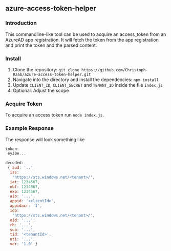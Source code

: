 ## azure-access-token-helper

### Introduction

This commandline-like tool can be used to acquire an access_token from an AzureAD app registration. It will fetch the token from the app registration and print the token and the parsed content.

### Install

1) Clone the repository: ``git clone https://github.com/Christoph-Raab/azure-access-token-helper.git``
2) Navigate into the directory and install the dependencies: ``npm install``
3) Update ``CLIENT_ID``, ``CLIENT_SECRET`` and ``TENANT_ID`` inside the file ``index.js``
4) Optional: Adjust the scope

### Acquire Token

To acquire an access token run ``node index.js``.

### Example Response

The response will look something like

```js
token:
 eyJ0e...

decoded:
 { aud: '..',
  iss:
   'https://sts.windows.net/<tenant>/',
  iat: 1234567,
  nbf: 1234567,
  exp: 1234567,
  aio: '...',
  appid: '<clientId>',
  appidacr: '1',
  idp:
   'https://sts.windows.net/<tenant>/',
  oid: '...',
  rh: '...',
  sub: '...',
  tid: '<tenantId>',
  uti: '...',
  ver: '1.0' }
```
